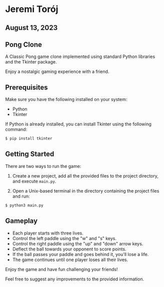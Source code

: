 # Jeremi Torój
## August 13, 2023

## Pong Clone

A Classic Pong game clone implemented using standard Python libraries and the Tkinter package.

Enjoy a nostalgic gaming experience with a friend.

## Prerequisites

Make sure you have the following installed on your system:

- Python
- Tkinter

If Python is already installed, you can install Tkinter using the following command:

```bash
$ pip install tkinter
```

## Getting Started

There are two ways to run the game:

1. Create a new project, add all the provided files to the project directory, and execute `main.py`.

2. Open a Unix-based terminal in the directory containing the project files and run:

```bash
$ python3 main.py
```

## Gameplay

- Each player starts with three lives.
- Control the left paddle using the "w" and "s" keys.
- Control the right paddle using the "up" and "down" arrow keys.
- Deflect the ball towards your opponent to score points.
- If the ball passes your paddle and goes behind it, you'll lose a life.
- The game continues until one player loses all their lives.

Enjoy the game and have fun challenging your friends!

Feel free to suggest any improvements to the provided information.
